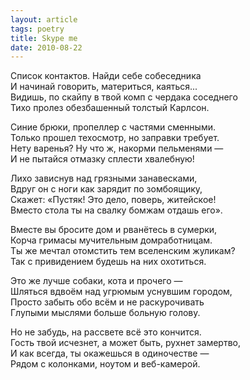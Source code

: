 ```yaml
---
layout: article
tags: poetry
title: Skype me
date: 2010-08-22
---
```


Список контактов. Найди себе собеседника<br>
И начинай говорить, материться, каяться...<br>
Видишь, по скайпу в твой комп с чердака соседнего<br>
Тихо пролез обезбашенный толстый Карлсон.<br>

Синие брюки, пропеллер с частями сменными.<br>
Только прошел техосмотр, но заправки требует.<br>
Нету варенья? Ну что ж, накорми пельменями&nbsp;—<br>
И не пытайся отмазку сплести хвалебную!<br>

Лихо зависнув над грязными занавесками,<br>
Вдруг он с ноги как зарядит по зомбоящику,<br>
Скажет: «Пустяк! Это дело, поверь, житейское!<br>
Вместо стола ты на свалку бомжам отдашь его».<br>

Вместе вы бросите дом и рванётесь в сумерки,<br>
Корча гримасы мучительным домработницам.<br>
Ты же мечтал отомстить тем вселенским жуликам?<br>
Так с привидением будешь на них охотиться.<br>

Это же лучше собаки, кота и прочего&nbsp;—<br>
Шляться вдвоём над угрюмым уснувшим городом,<br>
Просто забыть обо всём и не раскурочивать<br>
Глупыми мыслями больше больную голову.<br>

Но не забудь, на рассвете всё это кончится.<br>
Гость твой исчезнет, а может быть, рухнет замертво,<br>
И как всегда, ты окажешься в одиночестве&nbsp;—<br>
Рядом с колонками, ноутом и веб-камерой.
